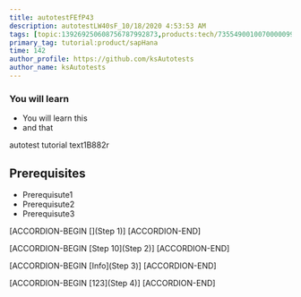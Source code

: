 ```yaml
---
title: autotestFEfP43
description: autotestLW40sF_10/18/2020 4:53:53 AM
tags: [topic:139269250608756787992873,products:tech/73554900100700000996,tutorial:experience/advanced]
primary_tag: tutorial:product/sapHana
time: 142
author_profile: https://github.com/ksAutotests
author_name: ksAutotests
---
```

### You will learn
- You will learn this
- and that

autotest tutorial text1B882r

## Prerequisites
- Prerequisute1
- Prerequisute2
- Prerequisute3

[ACCORDION-BEGIN [](Step 1)]
[ACCORDION-END]

[ACCORDION-BEGIN [Step 10](Step 2)]
[ACCORDION-END]

[ACCORDION-BEGIN [Info](Step 3)]
[ACCORDION-END]

[ACCORDION-BEGIN [123](Step 4)]
[ACCORDION-END]

